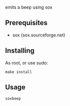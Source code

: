 emits a beep using sox

## Prerequisites

 - sox (sox.sourceforge.net)

## Installing

As root, or use sudo:

```
make install
```

## Usage

`soxbeep`
